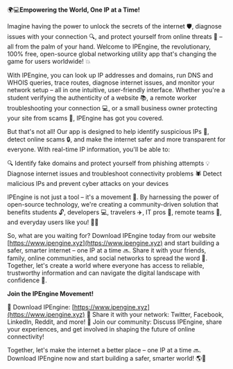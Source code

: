 🌍💻**Empowering the World, One IP at a Time!**

Imagine having the power to unlock the secrets of the internet 🛡️, diagnose issues with your connection 🔍, and protect yourself from online threats 🚀 – all from the palm of your hand. Welcome to IPEngine, the revolutionary, 100% free, open-source global networking utility app that's changing the game for users worldwide! 💥

With IPEngine, you can look up IP addresses and domains, run DNS and WHOIS queries, trace routes, diagnose internet issues, and monitor your network setup – all in one intuitive, user-friendly interface. Whether you're a student verifying the authenticity of a website 📚, a remote worker troubleshooting your connection 💻, or a small business owner protecting your site from scams 🏢, IPEngine has got you covered.

But that's not all! Our app is designed to help identify suspicious IPs 👀, detect online scams 🔒, and make the internet safer and more transparent for everyone. With real-time IP information, you'll be able to:

🔍 Identify fake domains and protect yourself from phishing attempts
💡 Diagnose internet issues and troubleshoot connectivity problems
🕷️ Detect malicious IPs and prevent cyber attacks on your devices

IPEngine is not just a tool – it's a movement 🌟. By harnessing the power of open-source technology, we're creating a community-driven solution that benefits students 🔓, developers 💻, travelers ✈️, IT pros 👥, remote teams 🏢, and everyday users like you! 🙋‍♀️

So, what are you waiting for? Download IPEngine today from our website [https://www.ipengine.xyz](https://www.ipengine.xyz) and start building a safer, smarter internet – one IP at a time 🔜. Share it with your friends, family, online communities, and social networks to spread the word 📢. Together, let's create a world where everyone has access to reliable, trustworthy information and can navigate the digital landscape with confidence 💪.

**Join the IPEngine Movement!**

🎉 Download IPEngine: [https://www.ipengine.xyz](https://www.ipengine.xyz)
💬 Share it with your network: Twitter, Facebook, LinkedIn, Reddit, and more!
👥 Join our community: Discuss IPEngine, share your experiences, and get involved in shaping the future of online connectivity!

Together, let's make the internet a better place – one IP at a time 🔜. Download IPEngine now and start building a safer, smarter world! 🌎💫